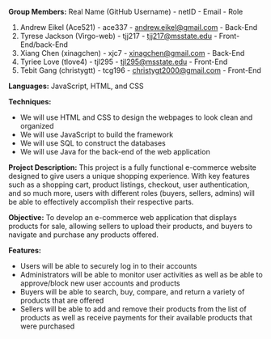 **Group Members:**
Real Name (GitHub Username) - netID - Email - Role
1) Andrew Eikel (Ace521) - ace337 - andrew.eikel@gmail.com - Back-End
2) Tyrese Jackson (Virgo-web) - tjj217 - tjj217@msstate.edu - Front-End/back-End
3) Xiang Chen (xinagchen) - xjc7 - xinagchen@gmail.com - Back-End
4) Tyriee Love (tlove4) - tjl295 - tjl295@msstate.edu - Front-End
5) Tebit Gang (christygtt) - tcg196 - christygt2000@gmail.com - Front-End

**Languages:**
JavaScript, HTML, and CSS

**Techniques:**
- We will use HTML and CSS to design the webpages to look clean and organized
- We will use JavaScript to build the framework
- We will use SQL to construct the databases
- We will use Java for the back-end of the web application

**Project Description:**
This project is a fully functional e-commerce website designed to give users a unique shopping experience. With key features such as a shopping cart, product listings, checkout, user authentication, and so much more, users with different roles (buyers, sellers, admins) will be able to effectively accomplish their respective parts.

**Objective:**
To develop an e-commerce web application that displays products for sale, allowing sellers to upload their products, and buyers to navigate and purchase any products offered.

**Features:**
- Users will be able to securely log in to their accounts
- Administrators will be able to monitor user activities as well as be able to approve/block new user accounts and products
- Buyers will be able to search, buy, compare, and return a variety of products that are offered
- Sellers will be able to add and remove their products from the list of products as well as receive payments for their available products that were purchased

